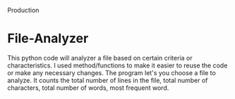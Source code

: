 Production
# File-Analyzer
This python code will analyzer a file based on certain criteria or characteristics. I used method/functions to make it easier to reuse the code or make any necessary changes. The program let's you choose a file to analyze. It counts the total number of lines in the file, total number of characters, total number of words, most frequent word.
